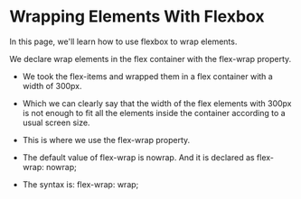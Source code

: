 # Wrapping Elements With Flexbox

In this page, we'll learn how to use flexbox to wrap elements.

We declare wrap elements in the flex container with the flex-wrap property.

- We took the flex-items and wrapped them in a flex container with a width of 300px.

- Which we can clearly say that the width of the flex elements with 300px is not enough to fit all the elements inside the container according to a usual screen size.

- This is where we use the flex-wrap property.

- The default value of flex-wrap is nowrap. And it is declared as flex-wrap: nowrap;

- The syntax is: flex-wrap: wrap;

